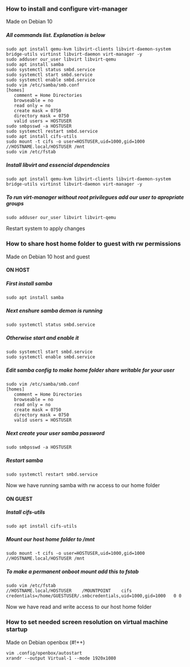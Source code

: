### How to install and configure virt-manager
Made on Debian 10


##### All commands list. Explanation is below
```
sudo apt install qemu-kvm libvirt-clients libvirt-daemon-system bridge-utils virtinst libvirt-daemon virt-manager -y
sudo adduser our_user libvirt libvirt-qemu
sudo apt install samba
sudo systemctl status smbd.service
sudo systemctl start smbd.service
sudo systemctl enable smbd.service
sudo vim /etc/samba/smb.conf
[homes]
   comment = Home Directories
   browseable = no
   read only = no
   create mask = 0750
   directory mask = 0750
   valid users = HOSTUSER
sudo smbpsswd -a HOSTUSER
sudo systemctl restart smbd.service
sudo apt install cifs-utils
sudo mount -t cifs -o user=HOSTUSER,uid=1000,gid=1000 //HOSTNAME.local/HOSTUSER /mnt
sudo vim /etc/fstab
```

##### Install libvirt and essencial dependencies
```
sudo apt install qemu-kvm libvirt-clients libvirt-daemon-system bridge-utils virtinst libvirt-daemon virt-manager -y
```

##### To run virt-manager without root privilegues add our user to apropriate groups
```
sudo adduser our_user libvirt libvirt-qemu
```
Restart system to apply changes

### How to share host home folder to guest with rw permissions
Made on Debian 10 host and guest

#### ON HOST

##### First install samba
```
sudo apt install samba
```

##### Next enshure samba demon is running
```
sudo systemctl status smbd.service
```

##### Otherwise start and enable it
```
sudo systemctl start smbd.service
sudo systemctl enable smbd.service
```

##### Edit samba config to make home folder share writable for your user
```
sudo vim /etc/samba/smb.conf
[homes]
   comment = Home Directories
   browseable = no
   read only = no
   create mask = 0750
   directory mask = 0750
   valid users = HOSTUSER
```
##### Next create your user samba password
```
sudo smbpsswd -a HOSTUSER
```
##### Restart samba
```
sudo systemctl restart smbd.service
```
Now we have running samba with rw access to our home folder 

#### ON GUEST

##### Install cifs-utils
```
sudo apt install cifs-utils
```
##### Mount our host home folder to /mnt
```
sudo mount -t cifs -o user=HOSTUSER,uid=1000,gid=1000 //HOSTNAME.local/HOSTUSER /mnt
```
##### To make a permanent onboot mount add this to fstab
```
sudo vim /etc/fstab
//HOSTNAME.local/HOSTUSER    /MOUNTPOINT    cifs   credentials=/home/GUESTUSER/.smbcredentials,uid=1000,gid=1000   0 0
```
Now we have read and write access to our host home folder

### How to set needed screen resolution on virtual machine startup
Made on Debian openbox (#!++)

```
vim .config/openbox/autostart
xrandr --output Virtual-1 --mode 1920x1080
```
